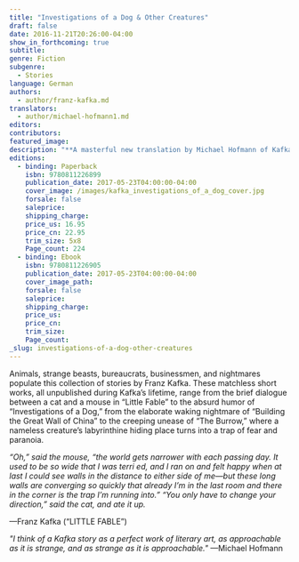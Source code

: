 ```yaml
---
title: "Investigations of a Dog & Other Creatures"
draft: false
date: 2016-11-21T20:26:00-04:00
show_in_forthcoming: true
subtitle:
genre: Fiction
subgenre:
  - Stories
language: German
authors:
  - author/franz-kafka.md
translators:
  - author/michael-hofmann1.md
editors:
contributors:
featured_image:
description: "**A masterful new translation by Michael Hofmann of Kafka’s best short fiction** "
editions:
  - binding: Paperback
    isbn: 9780811226899
    publication_date: 2017-05-23T04:00:00-04:00
    cover_image: /images/kafka_investigations_of_a_dog_cover.jpg
    forsale: false
    saleprice:
    shipping_charge:
    price_us: 16.95
    price_cn: 22.95
    trim_size: 5x8
    Page_count: 224
  - binding: Ebook
    isbn: 9780811226905
    publication_date: 2017-05-23T04:00:00-04:00
    cover_image_path:
    forsale: false
    saleprice:
    shipping_charge:
    price_us:
    price_cn:
    trim_size:
    Page_count:
_slug: investigations-of-a-dog-other-creatures
---
```


Animals, strange beasts, bureaucrats, businessmen, and nightmares populate this collection of stories by Franz Kafka. These matchless short works, all unpublished during Kafka’s lifetime, range from the brief dialogue between a cat and a mouse in “Little Fable” to the absurd humor of “Investigations of a Dog,” from the elaborate waking nightmare of “Building the Great Wall of China” to the creeping unease of “The Burrow,” where a nameless creature’s labyrinthine hiding place turns into a trap of fear and paranoia.

_“Oh,” said the mouse, “the world gets narrower with each passing day. It used to be so wide that I was terri ed, and I ran on and felt happy when at last I could see walls in the distance to either side of me—but these long walls are converging so quickly that already I’m in the last room and there in the corner is the trap I’m running into.” “You only have to change your direction,” said the cat, and ate it up._

—Franz Kafka (“LITTLE FABLE”)

_"I think of a Kafka story as a perfect work of literary art, as approachable as it is strange, and as strange as it is approachable."_
—Michael Hofmann

